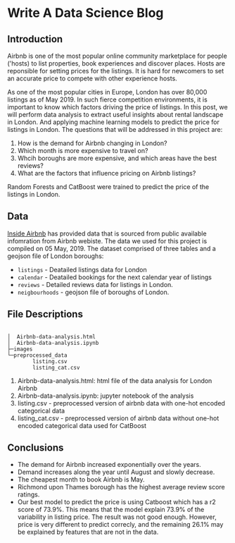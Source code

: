 # Write A Data Science Blog 

## Introduction

Airbnb is one of the most popular online community marketplace for people ('hosts) to list properties, book experiences and discover places. Hosts are reponsible for setting prices for the listings. It is hard for newcomers to set an accurate price to compete with other experience hosts.

As one of the most popular cities in Europe, London has over 80,000 listings as of May 2019. In such fierce competition environments, it is important to know which factors driving the price of listings. In this post, we will perform data analysis to extract useful insights about rental landscape in London. 
And applying machine learning models to predict the price for listings in London. The questions that will be addressed in this project are:

1. How is the demand for Airbnb changing in London?
2. Which month is more expensive to travel on?
3. Whcih boroughs are more expensive,  and which areas have the best reviews?
4. What are the factors that influence pricing on Airbnb listings?

Random Forests and CatBoost were trained to predict the price of the listings in London.

## Data 
[Inside Airbnb](http://insideairbnb.com/get-the-data.html) has provided data that is sourced from public available infomration from Airbnb webiste. The data we used for this project is compiled on 05 May, 2019. The dataset comprised of three tables and a geojson file of London boroughs:
* `listings` - Deatailed listings data for London
* `calendar` - Deatailed bookings for the next calendar year of listings
* `reviews` - Detailed reviews data for listings in London.
* `neigbourhoods` - geojson file of boroughs of London.

## File Descriptions
```

│  Airbnb-data-analysis.html
│  Airbnb-data-analysis.ipynb
├─images
└─preprocessed_data
        listing.csv
        listing_cat.csv
```
1. Airbnb-data-analysis.html: html file of the data analysis for London Airbnb
2. Airbnb-data-analysis.ipynb: jupyter notebook of the analysis
3. listing.csv - preprocessed version of airbnb data with one-hot encoded categorical data
4. listing_cat.csv - preprocessed version of airbnb data without one-hot encoded categorical data used for CatBoost



## Conclusions
* The demand for Airbnb increased exponentially over the years. 
* Demand increases along the year until August and slowly decrease.
* The cheapest month to book Airbnb is May.
* Richmond upon Thames borough has the highest average review score ratings.
* Our best model to predict the price is using Catboost which has a r2 score of 73.9%. This means that the model explain 73.9% of the variability in listing price. The result was not good enough. However, price is very different to predict correcly, and the remaining 26.1% may be explained by features that are not in the data. 

